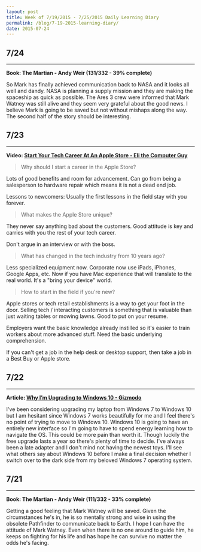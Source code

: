 ```yaml
---
layout: post
title: Week of 7/19/2015 - 7/25/2015 Daily Learning Diary
permalink: /blog/7-19-2015-learning-diary/
date: 2015-07-24
---
```


## 7/24
---
**Book: The Martian - Andy Weir (131/332 - 39% complete)**

So Mark has finally achieved communication back to NASA and it looks all well and dandy. NASA is planning a supply mission and they are making the spaceship as quick as possible. The Ares 3 crew were informed that Mark Watney was still alive and they seem very grateful about the good news. I believe Mark is going to be saved but not without mishaps along the way. The second half of the story should be interesting.

## 7/23
---
**Video: [Start Your Tech Career At An Apple Store - Eli the Computer Guy](https://www.youtube.com/watch?v=CuMZaOiuM7c)**

> Why should I start a career in the Apple Store?

Lots of good benefits and room for advancement. Can go from being a salesperson to hardware repair which means it is not a dead end job.

Lessons to newcomers: Usually the first lessons in the field stay with you forever.

> What makes the Apple Store unique?

They never say anything bad about the customers. Good attitude is key and carries with you the rest of your tech career.

Don't argue in an interview or with the boss.

> What has changed in the tech industry from 10 years ago?

Less specialized equipment now. Corporate now use iPads, iPhones, Google Apps, etc. Now if you have Mac experience that will translate to the real world. It's a "bring your device" world.

> How to start in the field if you're new?

Apple stores or tech retail establishments is a way to get your foot in the door. Selling tech / interacting customers is something that is valuable than just waiting tables or mowing lawns. Good to put on your resume.

Employers want the basic knowledge already instilled so it's easier to train workers about more advanced stuff. Need the basic underlying comprehension.

If you can't get a job in the help desk or desktop support, then take a job in a Best Buy or Apple store.

## 7/22
---
**Article: [Why I’m Upgrading to Windows 10 - Gizmodo](http://reviews.gizmodo.com/why-i-m-upgrading-to-windows-10-1719559557)**

I've been considering upgrading my laptop from Windows 7 to Windows 10 but I am hesitant since Windows 7 works beautifully for me and I feel there's no point of trying to move to Windows 10. Windows 10 is going to have an entirely new interface so I'm going to have to spend energy learning how to navigate the OS. This could be more pain than worth it. Though luckily the free upgrade lasts a year so there's plenty of time to decide. I've always been a late adapter and I don't mind not having the newest toys. I'll see what others say about Windows 10 before I make a final decision whether I switch over to the dark side from my beloved Windows 7 operating system.

## 7/21
---
**Book: The Martian - Andy Weir (111/332 - 33% complete)**

Getting a good feeling that Mark Watney will be saved. Given the circumstances he's in, he is so mentally strong and wise in using the obsolete Pathfinder to communicate back to Earth. I hope I can have the attitude of Mark Watney. Even when there is no one around to guide him, he keeps on fighting for his life and has hope he can survive no matter the odds he's facing.